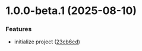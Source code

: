 # 1.0.0-beta.1 (2025-08-10)


### Features

* initialize project ([23cb6cd](https://github.com/xsecuro/www/commit/23cb6cd78d8fa21d99fbf675658b9f6ec75b23e1))
